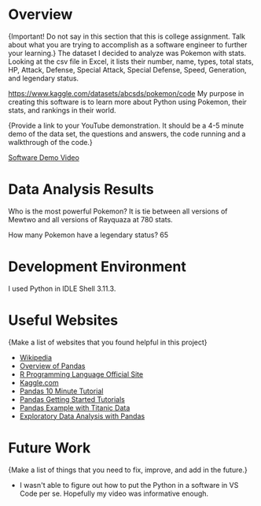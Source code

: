 # Overview

{Important! Do not say in this section that this is college assignment. Talk about what you are trying to accomplish as a software engineer to further your learning.}
The dataset I decided to analyze was Pokemon with stats. Looking at the csv file in Excel, it lists their number, name, types, total stats, HP, Attack, Defense, Special Attack, Special Defense, Speed, Generation, and legendary status.

https://www.kaggle.com/datasets/abcsds/pokemon/code
My purpose in creating this software is to learn more about Python using Pokemon, their stats, and rankings in their world.

{Provide a link to your YouTube demonstration. It should be a 4-5 minute demo of the data set, the questions and answers, the code running and a walkthrough of the code.}

[Software Demo Video](https://youtu.be/-YE03hkRetU)

# Data Analysis Results

Who is the most powerful Pokemon? It is tie between all versions of Mewtwo and all versions of Rayquaza at 780 stats.

How many Pokemon have a legendary status? 65

# Development Environment

I used Python in IDLE Shell 3.11.3.

# Useful Websites

{Make a list of websites that you found helpful in this project}

- [Wikipedia](https://en.wikipedia.org/wiki/Data_science)
- [Overview of Pandas](https://pandas.pydata.org/docs/getting_started/overview.html)
- [R Programming Language Official Site](https://www.r-project.org/about.html)
- [Kaggle.com](http://www.Kaggle.com)
- [Pandas 10 Minute Tutorial](https://pandas.pydata.org/docs/user_guide/10min.html#min)
- [Pandas Getting Started Tutorials](https://pandas.pydata.org/docs/getting_started/intro_tutorials/index.html)
- [Pandas Example with Titanic Data](https://towardsdatascience.com/getting-started-to-data-analysis-with-python-pandas-with-titanic-dataset-a195ab043c77)
- [Exploratory Data Analysis with Pandas](https://www.kaggle.com/kashnitsky/topic-1-exploratory-data-analysis-with-pandas)

# Future Work

{Make a list of things that you need to fix, improve, and add in the future.}

- I wasn't able to figure out how to put the Python in a software in VS Code per se. Hopefully my video was informative enough.

